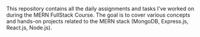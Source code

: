 This repository contains all the daily assignments and tasks I’ve worked on during the MERN FullStack Course.
The goal is to cover various concepts and hands-on projects related to the MERN stack (MongoDB, Express.js, React.js, Node.js).
